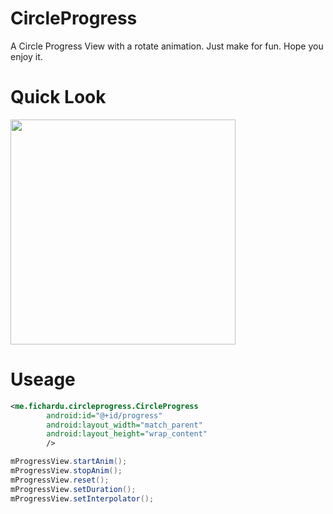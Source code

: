 # CircleProgress

A Circle Progress View with a rotate animation. Just make for fun. Hope you enjoy it.

# Quick Look

<img src="https://github.com/Fichardu/CircleProgress/tree/master/art/progress.gif" width="360">

# Useage

```xml
<me.fichardu.circleprogress.CircleProgress
        android:id="@+id/progress"
        android:layout_width="match_parent"
        android:layout_height="wrap_content"
        />
```

```java
mProgressView.startAnim();
mProgressView.stopAnim();
mProgressView.reset();
mProgressView.setDuration();
mProgressView.setInterpolator();
```